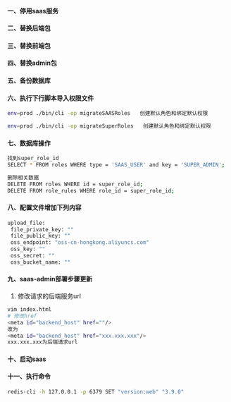 
#### 一、停用saas服务
#### 二、替换后端包
#### 三、替换前端包
#### 四、替换admin包
#### 五、备份数据库
#### 六、执行下行脚本导入权限文件
```bash
env=prod ./bin/cli -op migrateSAASRoles   创建默认角色和绑定默认权限
```
```bash
env=prod ./bin/cli -op migrateSuperRoles   创建默认角色和绑定默认权限
```
#### 七、数据库操作
```bash
找到super_role_id
SELECT * FROM roles WHERE type = 'SAAS_USER' and key = 'SUPER_ADMIN';

删除相关数据
DELETE FROM roles WHERE id = super_role_id;
DELETE FROM role_rules WHERE role_id = super_role_id;
```
#### 八、配置文件增加下列内容
 ```bash
 upload_file:
  file_private_key: ""
  file_public_key: ""
  oss_endpoint: "oss-cn-hongkong.aliyuncs.com"
  oss_key: ""
  oss_secret: ""
  oss_bucket_name: ""
```
#### 九、saas-admin部署步骤更新

1. 修改请求的后端服务url
```bash
vim index.html
# 修改href
<meta id="backend_host" href=""/>
改为
<meta id="backend_host" href="xxx.xxx.xxx"/>
xxx.xxx.xxx为后端请求url
```
#### 十、启动saas
#### 十一、执行命令
 ```bash
 redis-cli -h 127.0.0.1 -p 6379 SET "version:web" "3.9.0"
 ```
